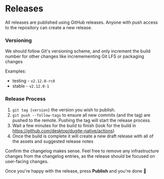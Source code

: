 # Releases

All releases are published using GitHub releases. Anyone with push access to the
repository can create a new release.

### Versioning

We should follow Git's versioning scheme, and only increment the build number
for other changes like incremementing Git LFS or packaging changes

Examples:

- testing - `v2.12.0-rc0`
- stable - `v2.12.0-1`

### Release Process

1. `git tag {version}` the version you wish to publish.
1. `git push --follow-tags` to ensure all new commits (and the tag) are pushed
   to the remote. Pushing the tag will start the release process.
1. Wait a few minutes for the build to finish (look for the build in
   https://github.com/desktop/dugite-native/actions)
1. Once the build is complete it will create a new draft release with all of the
   assets and suggested release notes

Confirm the changelog makes sense. Feel free to remove any infrastructure
changes from the changelog entries, as the release should be focused on
user-facing changes.

Once you're happy with the release, press **Publish** and you're done :tada:
